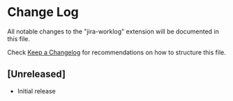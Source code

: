 # Change Log
All notable changes to the "jira-worklog" extension will be documented in this file.

Check [Keep a Changelog](http://keepachangelog.com/) for recommendations on how to structure this file.

## [Unreleased]
- Initial release